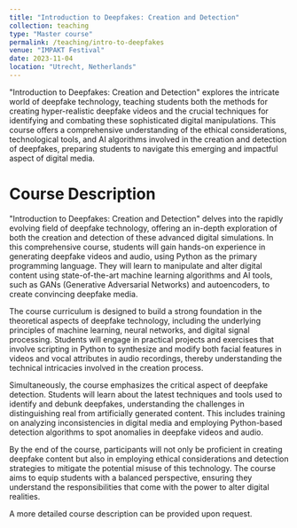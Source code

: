 ```yaml
---
title: "Introduction to Deepfakes: Creation and Detection"
collection: teaching
type: "Master course"
permalink: /teaching/intro-to-deepfakes
venue: "IMPAKT Festival"
date: 2023-11-04
location: "Utrecht, Netherlands"
---
```


"Introduction to Deepfakes: Creation and Detection" explores the intricate world of deepfake technology, teaching students both the methods for creating hyper-realistic deepfake videos and the crucial techniques for identifying and combating these sophisticated digital manipulations. This course offers a comprehensive understanding of the ethical considerations, technological tools, and AI algorithms involved in the creation and detection of deepfakes, preparing students to navigate this emerging and impactful aspect of digital media.

Course Description
======

"Introduction to Deepfakes: Creation and Detection" delves into the rapidly evolving field of deepfake technology, offering an in-depth exploration of both the creation and detection of these advanced digital simulations. In this comprehensive course, students will gain hands-on experience in generating deepfake videos and audio, using Python as the primary programming language. They will learn to manipulate and alter digital content using state-of-the-art machine learning algorithms and AI tools, such as GANs (Generative Adversarial Networks) and autoencoders, to create convincing deepfake media.

The course curriculum is designed to build a strong foundation in the theoretical aspects of deepfake technology, including the underlying principles of machine learning, neural networks, and digital signal processing. Students will engage in practical projects and exercises that involve scripting in Python to synthesize and modify both facial features in videos and vocal attributes in audio recordings, thereby understanding the technical intricacies involved in the creation process.

Simultaneously, the course emphasizes the critical aspect of deepfake detection. Students will learn about the latest techniques and tools used to identify and debunk deepfakes, understanding the challenges in distinguishing real from artificially generated content. This includes training on analyzing inconsistencies in digital media and employing Python-based detection algorithms to spot anomalies in deepfake videos and audio.

By the end of the course, participants will not only be proficient in creating deepfake content but also in employing ethical considerations and detection strategies to mitigate the potential misuse of this technology. The course aims to equip students with a balanced perspective, ensuring they understand the responsibilities that come with the power to alter digital realities.

A more detailed course description can be provided upon request. 
